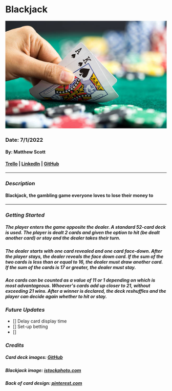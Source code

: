 # Blackjack

![Blackjack](blackjackimage.jpeg)

### Date: 7/1/2022

#### By: Matthew Scott

#### [Trello](https://trello.com/b/W6OVnVvm/blackjack-game) | [LinkedIn](https://www.linkedin.com/in/matthew-scott95/) | [GitHub](https://github.com/gr8tscott)

---

### **_Description_**

#### Blackjack, the gambling game everyone loves to lose their money to

---

### **_Getting Started_**

##### The player enters the game opposite the dealer. A standard 52-card deck is used. The player is dealt 2 cards and given the option to hit (be dealt another card) or stay and the dealer takes their turn.

##### The dealer starts with one card revealed and one card face-down. After the player stays, the dealer reveals the face down card. If the sum of the two cards is less than or equal to 16, the dealer must draw another card. If the sum of the cards is 17 or greater, the dealer must stay.

##### Ace cards can be counted as a value of 11 or 1 depending on which is most advantageous. Whoever's cards add up closer to 21, without exceeding 21 wins. After a winner is declared, the deck reshuffles and the player can decide again whether to hit or stay.

### **_Future Updates_**

- [] Delay card display time
- [] Set-up betting
- []

### **_Credits_**

##### Card deck images: [GitHub](https://github.com/mlackey9601/card-deck)

##### Blackjack image: [istockphoto.com](https://media.istockphoto.com/photos/gambling-hand-holding-poker-cards-and-money-coins-chips-picture-id903362472?k=20&m=903362472&s=612x612&w=0&h=Tyrp0i-VmL0BZ6_rfNAlnd78BtsLQKG05F2xVJNM3Cs=)

##### Back of card design: [pinterest.com](https://www.pinterest.com/chrisvanpelt/card-design/)
